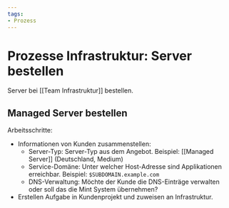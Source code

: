 ```yaml
---
tags:
- Prozess
---
```

# Prozesse Infrastruktur: Server bestellen
Server bei [[Team Infrastruktur]] bestellen.

## Managed Server bestellen

Arbeitsschritte:
* Informationen von Kunden zusammenstellen:
	* Server-Typ: Server-Typ aus dem Angebot. Beispiel: [[Managed Server]] (Deutschland, Medium)
	* Service-Domäne: Unter welcher Host-Adresse sind Applikationen erreichbar. Beispiel: `$SUBDOMAIN.example.com`
	* DNS-Verwaltung: Möchte der Kunde die DNS-Einträge verwalten oder soll das die Mint System übernehmen?
* Erstellen Aufgabe in Kundenprojekt und zuweisen an Infrastruktur.